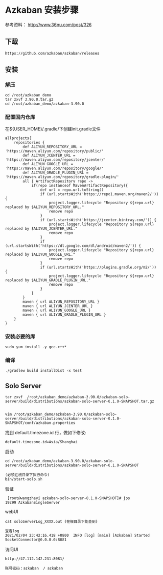 # Azkaban 安装步骤

参考资料： http://www.36nu.com/post/326

## 下载

	https://github.com/azkaban/azkaban/releases
	
## 安装

### 解压

	cd /root/azkaban_demo
	tar zxvf 3.90.0.tar.gz
	cd /root/azkaban_demo/azkaban-3.90.0
	
###	配置国内仓库

在${USER_HOME}/.gradle/下创建init.gradle文件

	allprojects{
	    repositories {
	        def ALIYUN_REPOSITORY_URL = 'https://maven.aliyun.com/repository/public/'
	        def ALIYUN_JCENTER_URL = 'https://maven.aliyun.com/repository/jcenter/'
	        def ALIYUN_GOOGLE_URL = 'https://maven.aliyun.com/repository/google/'
	        def ALIYUN_GRADLE_PLUGIN_URL = 'https://maven.aliyun.com/repository/gradle-plugin/'
	        all { ArtifactRepository repo ->
	            if(repo instanceof MavenArtifactRepository){
	                def url = repo.url.toString()
	                if (url.startsWith('https://repo1.maven.org/maven2/')) {
	                    project.logger.lifecycle "Repository ${repo.url} replaced by $ALIYUN_REPOSITORY_URL."
	                    remove repo
	                }
	                if (url.startsWith('https://jcenter.bintray.com/')) {
	                    project.logger.lifecycle "Repository ${repo.url} replaced by $ALIYUN_JCENTER_URL."
	                    remove repo
	                }
	                if (url.startsWith('https://dl.google.com/dl/android/maven2/')) {
	                    project.logger.lifecycle "Repository ${repo.url} replaced by $ALIYUN_GOOGLE_URL."
	                    remove repo
	                }
	                if (url.startsWith('https://plugins.gradle.org/m2/')) {
	                    project.logger.lifecycle "Repository ${repo.url} replaced by $ALIYUN_GRADLE_PLUGIN_URL."
	                    remove repo
	                }
	            }
	        }
	        maven { url ALIYUN_REPOSITORY_URL }
	        maven { url ALIYUN_JCENTER_URL }
	        maven { url ALIYUN_GOOGLE_URL }
	        maven { url ALIYUN_GRADLE_PLUGIN_URL }
	    }
	}


###  安装必要的库

	sudo yum install -y gcc-c++*

### 编译

	./gradlew build installDist -x test


## Solo Server  

	tar zxvf  /root/azkaban_demo/azkaban-3.90.0/azkaban-solo-server/build/distributions/azkaban-solo-server-0.1.0-SNAPSHOT.tar.gz
	
		
	vim /root/azkaban_demo/azkaban-3.90.0/azkaban-solo-server/build/distributions/azkaban-solo-server-0.1.0-SNAPSHOT/conf/azkaban.properties

找到 default.timezone.id 行，做如下修改:

	default.timezone.id=Asia/Shanghai
	
启动

	cd /root/azkaban_demo/azkaban-3.90.0/azkaban-solo-server/build/distributions/azkaban-solo-server-0.1.0-SNAPSHOT
	
	(必须在根目录下执行命令)
	bin/start-solo.sh
	
验证

	 [root@wangzheyi azkaban-solo-server-0.1.0-SNAPSHOT]# jps
	19299 AzkabanSingleServer
	
webUI

	cat soloServerLog_XXXX.out (在根目录下能查到)
	
	查看log
	2021/02/04 23:42:16.418 +0800  INFO [log] [main] [Azkaban] Started SocketConnector@0.0.0.0:8081 
	
	
访问UI

	http://47.112.142.231:8081/
	
	账号密码：azkaban  / azkaban
	
